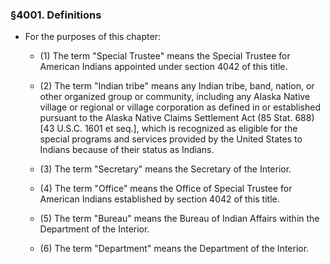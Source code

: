 ### §4001. Definitions
* For the purposes of this chapter:

  * (1) The term "Special Trustee" means the Special Trustee for American Indians appointed under section 4042 of this title.

  * (2) The term "Indian tribe" means any Indian tribe, band, nation, or other organized group or community, including any Alaska Native village or regional or village corporation as defined in or established pursuant to the Alaska Native Claims Settlement Act (85 Stat. 688) [43 U.S.C. 1601 et seq.], which is recognized as eligible for the special programs and services provided by the United States to Indians because of their status as Indians.

  * (3) The term "Secretary" means the Secretary of the Interior.

  * (4) The term "Office" means the Office of Special Trustee for American Indians established by section 4042 of this title.

  * (5) The term "Bureau" means the Bureau of Indian Affairs within the Department of the Interior.

  * (6) The term "Department" means the Department of the Interior.